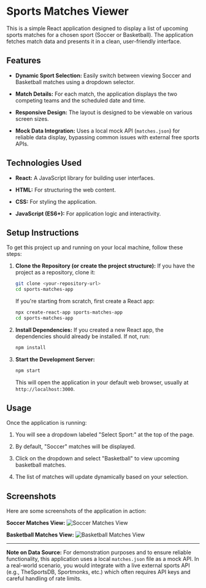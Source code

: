 # Sports Matches Viewer

This is a simple React application designed to display a list of upcoming sports matches for a chosen sport (Soccer or Basketball). The application fetches match data and presents it in a clean, user-friendly interface.

## Features

* **Dynamic Sport Selection:** Easily switch between viewing Soccer and Basketball matches using a dropdown selector.

* **Match Details:** For each match, the application displays the two competing teams and the scheduled date and time.

* **Responsive Design:** The layout is designed to be viewable on various screen sizes.

* **Mock Data Integration:** Uses a local mock API (`matches.json`) for reliable data display, bypassing common issues with external free sports APIs.

## Technologies Used

* **React:** A JavaScript library for building user interfaces.

* **HTML:** For structuring the web content.

* **CSS:** For styling the application.

* **JavaScript (ES6+):** For application logic and interactivity.

## Setup Instructions

To get this project up and running on your local machine, follow these steps:

1.  **Clone the Repository (or create the project structure):**
    If you have the project as a repository, clone it:

    ```bash
    git clone <your-repository-url>
    cd sports-matches-app
    ```

    If you're starting from scratch, first create a React app:

    ```bash
    npx create-react-app sports-matches-app
    cd sports-matches-app
    ```


2.  **Install Dependencies:**
    If you created a new React app, the dependencies should already be installed. If not, run:

    ```bash
    npm install
    ```

3.  **Start the Development Server:**

    ```bash
    npm start
    ```

    This will open the application in your default web browser, usually at `http://localhost:3000`.

## Usage

Once the application is running:

1.  You will see a dropdown labeled "Select Sport:" at the top of the page.

2.  By default, "Soccer" matches will be displayed.

3.  Click on the dropdown and select "Basketball" to view upcoming basketball matches.

4.  The list of matches will update dynamically based on your selection.

## Screenshots

Here are some screenshots of the application in action:

**Soccer Matches View:**
![Soccer Matches View](https://placehold.co/600x400/E0E0E0/333333?text=Screenshot+of+Soccer+Matches)

**Basketball Matches View:**
![Basketball Matches View](https://placehold.co/600x400/E0E0E0/333333?text=Screenshot+of+Basketball+Matches)

---

**Note on Data Source:**
For demonstration purposes and to ensure reliable functionality, this application uses a local `matches.json` file as a mock API. In a real-world scenario, you would integrate with a live external sports API (e.g., TheSportsDB, Sportmonks, etc.) which often requires API keys and careful handling of rate limits.